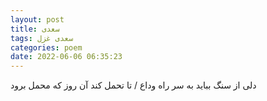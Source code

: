 ```yaml
---
layout: post
title: سعدی
tags: سعدی غزل
categories: poem
date: 2022-06-06 06:35:23
---
```


دلی از سنگ بباید به سر راه وداع / تا تحمل کند آن روز که محمل برود
